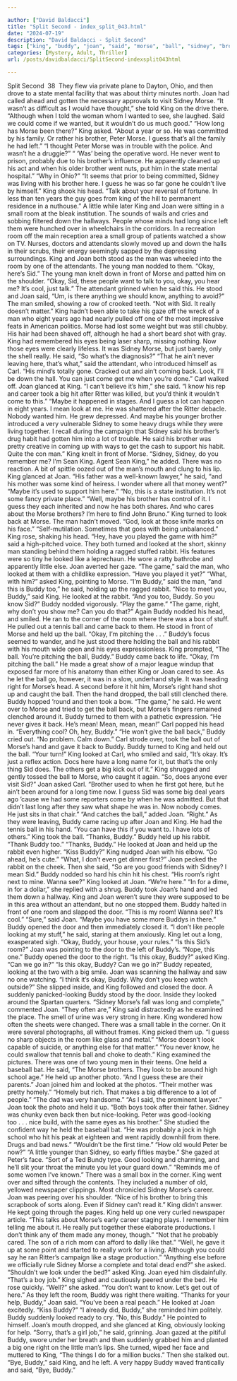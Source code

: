 ```yaml
---

author: ["David Baldacci"]
title: "Split Second - index_split_043.html"
date: "2024-07-19"
description: "David Baldacci - Split Second"
tags: ["king", "buddy", "joan", "said", "morse", "ball", "sidney", "brother", "man", "looked", "room", "okay", "one", "back", "held", "long", "asked", "guess", "sid", "look", "took", "rabbit", "right", "went", "go"]
categories: [Mystery, Adult, Thriller]
url: /posts/davidbaldacci/SplitSecond-indexsplit043html

---
```



Split Second
		 38 
They flew via private plane to Dayton, Ohio, and then drove to a state mental facility that was about thirty minutes north. Joan had called ahead and gotten the necessary approvals to visit Sidney Morse.
“It wasn’t as difficult as I would have thought,” she told King on the drive there. “Although when I told the woman whom I wanted to see, she laughed. Said we could come if we wanted, but it wouldn’t do us much good.”
“How long has Morse been there?” King asked.
“About a year or so. He was committed by his family. Or rather his brother, Peter Morse. I guess that’s all the family he had left.”
“I thought Peter Morse was in trouble with the police. And wasn’t he a druggie?”
“ ‘Was’ being the operative word. He never went to prison, probably due to his brother’s influence. He apparently cleaned up his act and when his older brother went nuts, put him in the state mental hospital.”
“Why in Ohio?”
“It seems that prior to being committed, Sidney was living with his brother here. I guess he was so far gone he couldn’t live by himself.”
King shook his head. “Talk about your reversal of fortune. In less than ten years the guy goes from king of the hill to permanent residence in a nuthouse.”
A little while later King and Joan were sitting in a small room at the bleak institution. The sounds of wails and cries and sobbing filtered down the hallways. People whose minds had long since left them were hunched over in wheelchairs in the corridors. In a recreation room off the main reception area a small group of patients watched a show on TV. Nurses, doctors and attendants slowly moved up and down the halls in their scrubs, their energy seemingly sapped by the depressing surroundings.
King and Joan both stood as the man was wheeled into the room by one of the attendants. The young man nodded to them. “Okay, here’s Sid.”
The young man knelt down in front of Morse and patted him on the shoulder. “Okay, Sid, these people want to talk to you, okay, you hear me? It’s cool, just talk.” The attendant grinned when he said this.
He stood and Joan said, “Um, is there anything we should know, anything to avoid?”
The man smiled, showing a row of crooked teeth. “Not with Sid. It really doesn’t matter.”
King hadn’t been able to take his gaze off the wreck of a man who eight years ago had nearly pulled off one of the most impressive feats in American politics. Morse had lost some weight but was still chubby. His hair had been shaved off, although he had a short beard shot with gray. King had remembered his eyes being laser sharp, missing nothing. Now those eyes were clearly lifeless. It was Sidney Morse, but just barely, only the shell really.
He said, “So what’s the diagnosis?”
“That he ain’t never leaving here, that’s what,” said the attendant, who introduced himself as Carl. “His mind’s totally gone. Cracked out and ain’t coming back. Look, I’ll be down the hall. You can just come get me when you’re done.” Carl walked off.
Joan glanced at King. “I can’t believe it’s him,” she said. “I know his rep and career took a big hit after Ritter was killed, but you’d think it wouldn’t come to this.”
“Maybe it happened in stages. And I guess a lot can happen in eight years. I mean look at me. He was shattered after the Ritter debacle. Nobody wanted him. He grew depressed. And maybe his younger brother introduced a very vulnerable Sidney to some heavy drugs while they were living together. I recall during the campaign that Sidney said his brother’s drug habit had gotten him into a lot of trouble. He said his brother was pretty creative in coming up with ways to get the cash to support his habit. Quite the con man.”
King knelt in front of Morse. “Sidney, Sidney, do you remember me? I’m Sean King. Agent Sean King,” he added.
There was no reaction. A bit of spittle oozed out of the man’s mouth and clung to his lip. King glanced at Joan. “His father was a well-known lawyer,” he said, “and his mother was some kind of heiress. I wonder where all that money went?”
“Maybe it’s used to support him here.”
“No, this is a state institution. It’s not some fancy private place.”
“Well, maybe his brother has control of it. I guess they each inherited and now he has both shares. And who cares about the Morse brothers? I’m here to find John Bruno.”
King turned to look back at Morse. The man hadn’t moved. “God, look at those knife marks on his face.”
“Self-mutilation. Sometimes that goes with being unbalanced.”
King rose, shaking his head.
“Hey, have you played the game with him?” said a high-pitched voice.
They both turned and looked at the short, skinny man standing behind them holding a ragged stuffed rabbit. His features were so tiny he looked like a leprechaun. He wore a ratty bathrobe and apparently little else. Joan averted her gaze.
“The game,” said the man, who looked at them with a childlike expression. “Have you played it yet?”
“What, with him?” asked King, pointing to Morse.
“I’m Buddy,” said the man, “and this is Buddy too,” he said, holding up the ragged rabbit.
“Nice to meet you, Buddy,” said King. He looked at the rabbit. “And you too, Buddy. So you know Sid?”
Buddy nodded vigorously. “Play the game.”
“The game, right, why don’t you show me? Can you do that?”
Again Buddy nodded his head, and smiled. He ran to the corner of the room where there was a box of stuff. He pulled out a tennis ball and came back to them.
He stood in front of Morse and held up the ball. “Okay, I’m pitching the . . .”
Buddy’s focus seemed to wander, and he just stood there holding the ball and his rabbit with his mouth wide open and his eyes expressionless.
King prompted, “The ball. You’re pitching the ball, Buddy.”
Buddy came back to life. “Okay, I’m pitching the ball.” He made a great show of a major league windup that exposed far more of his anatomy than either King or Joan cared to see. As he let the ball go, however, it was in a slow, underhand style.
It was heading right for Morse’s head. A second before it hit him, Morse’s right hand shot up and caught the ball. Then the hand dropped, the ball still clenched there. Buddy hopped ’round and then took a bow. “The game,” he said.
He went over to Morse and tried to get the ball back, but Morse’s fingers remained clenched around it. Buddy turned to them with a pathetic expression. “He never gives it back. He’s mean! Mean, mean, mean!”
Carl popped his head in. “Everything cool? Oh, hey, Buddy.”
“He won’t give the ball back,” Buddy cried out.
“No problem. Calm down.” Carl strode over, took the ball out of Morse’s hand and gave it back to Buddy. Buddy turned to King and held out the ball. “Your turn!”
King looked at Carl, who smiled and said, “It’s okay. It’s just a reflex action. Docs here have a long name for it, but that’s the only thing Sid does. The others get a big kick out of it.”
King shrugged and gently tossed the ball to Morse, who caught it again.
“So, does anyone ever visit Sid?” Joan asked Carl.
“Brother used to when he first got here, but he ain’t been around for a long time now. I guess Sid was some big deal years ago ’cause we had some reporters come by when he was admitted. But that didn’t last long after they saw what shape he was in. Now nobody comes. He just sits in that chair.”
“And catches the ball,” added Joan.
“Right.”
As they were leaving, Buddy came racing up after Joan and King. He had the tennis ball in his hand. “You can have this if you want to. I have lots of others.”
King took the ball. “Thanks, Buddy.”
Buddy held up his rabbit. “Thank Buddy too.”
“Thanks, Buddy.”
He looked at Joan and held up the rabbit even higher. “Kiss Buddy?”
King nudged Joan with his elbow. “Go ahead, he’s cute.”
“What, I don’t even get dinner first?”
Joan pecked the rabbit on the cheek. Then she said, “So are you good friends with Sidney? I mean Sid.”
Buddy nodded so hard his chin hit his chest.
“His room’s right next to mine. Wanna see?”
King looked at Joan. “We’re here.”
“In for a dime, in for a dollar,” she replied with a shrug.
Buddy took Joan’s hand and led them down a hallway. King and Joan weren’t sure they were supposed to be in this area without an attendant, but no one stopped them.
Buddy halted in front of one room and slapped the door. “This is my room! Wanna see? It’s cool.”
“Sure,” said Joan. “Maybe you have some more Buddys in there.”
Buddy opened the door and then immediately closed it. “I don’t like people looking at my stuff,” he said, staring at them anxiously.
King let out a long, exasperated sigh. “Okay, Buddy, your house, your rules.”
“Is this Sid’s room?” Joan was pointing to the door to the left of Buddy’s.
“Nope, this one.” Buddy opened the door to the right.
“Is this okay, Buddy?” asked King. “Can we go in?”
“Is this okay, Buddy? Can we go in?” Buddy repeated, looking at the two with a big smile.
Joan was scanning the hallway and saw no one watching. “I think it’s okay, Buddy. Why don’t you keep watch outside?” She slipped inside, and King followed and closed the door. A suddenly panicked-looking Buddy stood by the door.
Inside they looked around the Spartan quarters. “Sidney Morse’s fall was long and complete,” commented Joan.
“They often are,” King said distractedly as he examined the place. The smell of urine was very strong in here. King wondered how often the sheets were changed. There was a small table in the corner. On it were several photographs, all without frames. King picked them up. “I guess no sharp objects in the room like glass and metal.”
“Morse doesn’t look capable of suicide, or anything else for that matter.”
“You never know, he could swallow that tennis ball and choke to death.” King examined the pictures. There was one of two young men in their teens. One held a baseball bat. He said, “The Morse brothers. They look to be around high school age.” He held up another photo. “And I guess these are their parents.”
Joan joined him and looked at the photos. “Their mother was pretty homely.”
“Homely but rich. That makes a big difference to a lot of people.”
“The dad was very handsome.”
“As I said, the prominent lawyer.”
Joan took the photo and held it up. “Both boys took after their father. Sidney was chunky even back then but nice-looking. Peter was good-looking too . . . nice build, with the same eyes as his brother.” She studied the confident way he held the baseball bat. “He was probably a jock in high school who hit his peak at eighteen and went rapidly downhill from there. Drugs and bad news.”
“Wouldn’t be the first time.”
“How old would Peter be now?”
“A little younger than Sidney, so early fifties maybe.”
She gazed at Peter’s face. “Sort of a Ted Bundy type. Good looking and charming, and he’ll slit your throat the minute you let your guard down.”
“Reminds me of some women I’ve known.”
There was a small box in the corner. King went over and sifted through the contents. They included a number of old, yellowed newspaper clippings. Most chronicled Sidney Morse’s career.
Joan was peering over his shoulder. “Nice of his brother to bring this scrapbook of sorts along. Even if Sidney can’t read it.” King didn’t answer. He kept going through the pages.
King held up one very curled newspaper article. “This talks about Morse’s early career staging plays. I remember him telling me about it. He really put together these elaborate productions. I don’t think any of them made any money, though.”
“Not that he probably cared. The son of a rich mom can afford to dally like that.”
“Well, he gave it up at some point and started to really work for a living. Although you could say he ran Ritter’s campaign like a stage production.”
“Anything else before we officially rule Sidney Morse a complete and total dead end?” she asked.
“Shouldn’t we look under the bed?” asked King.
Joan eyed him disdainfully. “That’s a boy job.”
King sighed and cautiously peered under the bed. He rose quickly.
“Well?” she asked.
“You don’t want to know. Let’s get out of here.”
As they left the room, Buddy was right there waiting.
“Thanks for your help, Buddy,” Joan said. “You’ve been a real peach.”
He looked at Joan excitedly. “Kiss Buddy?”
“I already did, Buddy,” she reminded him politely.
Buddy suddenly looked ready to cry. “No, this Buddy.” He pointed to himself.
Joan’s mouth dropped, and she glanced at King, obviously looking for help.
“Sorry, that’s a girl job,” he said, grinning.
Joan gazed at the pitiful Buddy, swore under her breath and then suddenly grabbed him and planted a big one right on the little man’s lips.
She turned, wiped her face and muttered to King, “The things I do for a million bucks.” Then she stalked out.
“Bye, Buddy,” said King, and he left.
A very happy Buddy waved frantically and said, “Bye, Buddy.”
